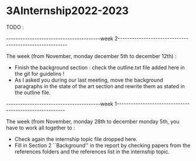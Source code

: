 # 3AInternship2022-2023

TODO : 


----------------------------------------week 2-------------------------------------------------------- 

The week (from November, monday december 5th to december 12th) : 
- Finish the background section : check the outline.txt file added here in the git for guidelins !
- As I asked you during our last meeting, move the background paragraphs in the state of the art section and rewrite them as stated in the outline file. 

----------------------------------------week 1-------------------------------------------------------- 

The week (from November, monday 28th to december monday 5th, you have to work all together to : 
- Check again the internship topic file dropped here. 
- Fill in Section 2 ``Background'' in the report by checking papers from the references folders and the references list in the internship topic. 
